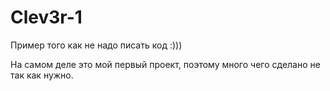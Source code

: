 # Clev3r-1

Пример того как не надо писать код :)))

На самом деле это мой первый проект, поэтому много чего сделано не так как нужно.
